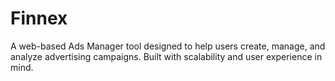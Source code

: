 # Finnex
A web-based Ads Manager tool designed to help users create, manage, and analyze advertising campaigns. Built with scalability and user experience in mind.
